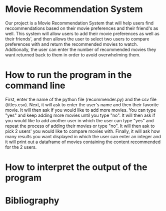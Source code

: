 # Movie Recommendation System
Our project is a Movie Recommendation System that will help users find reccommendations based on their movie preferences and their friend's as well. This system will allow users to add their movie preferences as well as their friends', and then allows the user to select two users to compare preferences with and return the recommended movies to watch. Addtionally, the user can enter the number of recommended movies they want returned back to them in order to avoid overwhelming them.

# How to run the program in the command line
First, enter the name of the python file (recommender.py) and the csv file (titles.csv). Next, it will ask to enter the user's name and then their favorite movie. It will then ask if you would like to add more movies. You can type "yes" and keep adding more movies until you type "no". It will then ask if you would like to add another user in which the user can type "yes" and repeat the process of adding their movies or type "no". It will then ask to pick 2 users' you would like to compare movies with. Finally, it will ask how many results you want displayed in which the user can enter an integer and it will print out a dataframe of movies containing the content recommended for the 2 users.

# How to interpret the output of the program

# Bibliography 

